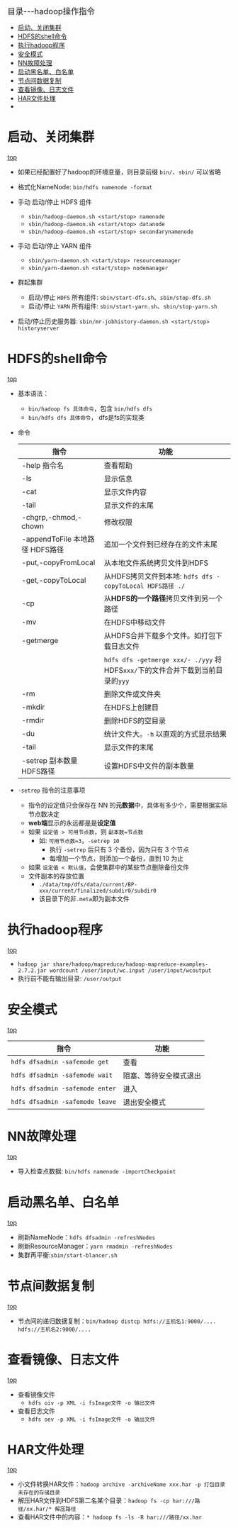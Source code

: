 <span id="catalog"></span>

<span style='font-size:18px'>目录---hadoop操作指令</span>

- [启动、关闭集群](#启动、关闭集群)
- [HDFS的shell命令](#HDFS的shell命令)
- [执行hadoop程序](#执行hadoop程序)
- [安全模式](#安全模式)
- [NN故障处理](#NN故障处理)
- [启动黑名单、白名单](#启动黑名单、白名单)
- [节点间数据复制](#节点间数据复制)
- [查看镜像、日志文件](#查看镜像、日志文件)
- [HAR文件处理](#HAR文件处理)
- [](#)

# 启动、关闭集群
[top](#catalog)
- 如果已经配置好了hadoop的环境变量，则目录前缀 `bin/`、`sbin/` 可以省略

- 格式化NameNode: `bin/hdfs namenode -format`

- 手动 启动/停止 HDFS 组件
    - `sbin/hadoop-daemon.sh <start/stop> namenode`
    - `sbin/hadoop-daemon.sh <start/stop> datanode`
    - `sbin/hadoop-daemon.sh <start/stop> secondarynamenode`

- 手动 启动/停止 YARN 组件
    - `sbin/yarn-daemon.sh <start/stop> resourcemanager`
    - `sbin/yarn-daemon.sh <start/stop> nodemanager`

- 群起集群
    - 启动/停止 `HDFS` 所有组件: `sbin/start-dfs.sh`、`sbin/stop-dfs.sh`
    - 启动/停止 `YARN` 所有组件: `sbin/start-yarn.sh`、`sbin/stop-yarn.sh`

- 启动/停止历史服务器: `sbin/mr-jobhistory-daemon.sh <start/stop> historyserver`

# HDFS的shell命令
[top](#catalog)
- 基本语法：
    - `bin/hadoop fs 具体命令`，包含 `bin/hdfs dfs`
    - `bin/hdfs dfs 具体命令`， dfs是fs的实现类

- 命令

    |指令                       |功能|
    |---------------------------|------------------------------------------|
    |-help 指令名                   |查看帮助|
    |-ls                            |显示信息|
    |-cat                           |显示文件内容|
    |-tail                          |显示文件的末尾|
    |-chgrp,-chmod,-chown           |修改权限|
    |-appendToFile 本地路径 HDFS路径 |追加一个文件到已经存在的文件末尾|
    |-put,-copyFromLocal            |从本地文件系统拷贝文件到HDFS|
    |-get,-copyToLocal              |从HDFS拷贝文件到本地: `hdfs dfs -copyToLocal HDFS路径 ./`|
    |-cp                            |从**HDFS的一个路径**拷贝文件到另一个路径|
    |-mv                            |在HDFS中移动文件|
    |-getmerge                      |从HDFS合并下载多个文件。如打包下载日志文件|
    |                               |`hdfs dfs -getmerge xxx/- ./yyy` 将HDFS`xxx/`下的文件合并下载到当前目录的`yyy`|
    |-rm                            |删除文件或文件夹|
    |-mkdir                         |在HDFS上创建目|
    |-rmdir                         |删除HDFS的空目录|
    |-du                            |统计文件大。`-h` 以直观的方式显示结果|
    |-tail                          |显示文件的末尾|
    |-setrep 副本数量 HDFS路径       |设置HDFS中文件的副本数量|

- `-setrep` 指令的注意事项
    - 指令的设定值只会保存在 NN 的**元数据**中，具体有多少个，需要根据实际节点数决定
    - **web端**显示的永远都是是**设定值**
    - 如果 `设定值 > 可用节点数`，则 `副本数=节点数`
        - 如: `可用节点数=3`，`-setrep 10`
            - 执行 `-setrep` 后只有 3 个备份，因为只有 3 个节点
            - 每增加一个节点，则添加一个备份，直到 10 为止
    - 如果 `设定值 < 默认值`，会使集群中的某些节点删除备份文件
    - 文件副本的存放位置
        - `./data/tmp/dfs/data/current/BP-xxx/current/finalized/subdir0/subdir0`
        - 该目录下的非`.meta`即为副本文件

# 执行hadoop程序
[top](#catalog)
- `hadoop jar share/hadoop/mapreduce/hadoop-mapreduce-examples-2.7.2.jar wordcount /user/input/wc.input /user/input/wcoutput`
- 执行前不能有输出目录: `/user/output`

# 安全模式
[top](#catalog)

|指令|功能|
|-|-|
|`hdfs dfsadmin -safemode get`|查看|
|`hdfs dfsadmin -safemode wait`|阻塞、等待安全模式退出|
|`hdfs dfsadmin -safemode enter`|进入|
|`hdfs dfsadmin -safemode leave`|退出安全模式|

# NN故障处理
[top](#catalog)
- 导入检查点数据: `bin/hdfs namenode -importCheckpoint`


# 启动黑名单、白名单
[top](#catalog)
- 刷新NameNode：`hdfs dfsadmin -refreshNodes`
- 刷新ResourceManager：`yarn rmadmin -refreshNodes`
- 集群再平衡:`sbin/start-blancer.sh`


# 节点间数据复制
[top](#catalog)
- 节点间的递归数据复制：`bin/hadoop distcp hdfs://主机名1:9000/.... hdfs://主机名2:9000/....`

# 查看镜像、日志文件
[top](#catalog)
- 查看镜像文件
    - `hdfs oiv -p XML -i fsImage文件 -o 输出文件`
- 查看日志文件
    - `hdfs oev -p XML -i fsImage文件 -o 输出文件`

# HAR文件处理
[top](#catalog)
- 小文件转换HAR文件：`hadoop archive -archiveName xxx.har -p 打包目录 未存在的存储目录`
- 解压HAR文件到HDFS第二名某个目录：`hadoop fs -cp har:///路径/xx.har/* 解压路径`
- 查看HAR文件中的内容：`* hadoop fs -ls -R har:///路径/xx.har`


